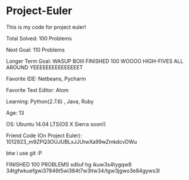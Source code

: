 # Project-Euler
This is my code for project euler!

Total Solved: 100 Problems

Next Goal: 110 Problems

Longer Term Goal: WASUP BOIII FINISHED 100 WOOOO HIGH-FIVES ALL AROUND YEEEEEEEEEEEEEEET

Favorite IDE: Netbeans, Pycharm

Favorite Text Editor: Atom

Learning: Python(2.7.6) , Java, Ruby

Age: 13

OS: Ubuntu 14.04 LTS(OS X Sierra soon!)

Friend Code (On Project Euler): 1012923_m9ZPQ3OUJUBLxJJUtwXa99wZmkdcvDWu

btw i use git :P

FINISHED 100 PROBLEMS sdliuf hg ikuw3s4tygqw8 34tgfwkuefgwi37846t5wi384t7w3ltw34/tgw3jgwo3e84gyws3l
